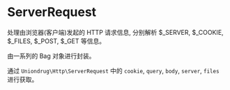 # ServerRequest

处理由浏览器(客户端)发起的 HTTP 请求信息, 分别解析 $_SERVER, $_COOKIE, $_FILES, $_POST, $_GET 等信息。

由一系列的 Bag 对象进行封装。

通过 `Uniondrug\Http\ServerRequest` 中的 `cookie`, `query`, `body`, `server`, `files` 进行获取。